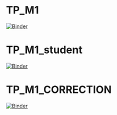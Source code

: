 # TP_M1
[![Binder](https://mybinder.org/badge_logo.svg)](https://mybinder.org/v2/gh/mignotj/TP_M1.git/HEAD?filepath=Stommel_munk_pratical1_M1.ipynb)

# TP_M1_student
[![Binder](https://mybinder.org/badge_logo.svg)](https://mybinder.org/v2/gh/mignotj/TP_M1.git/HEAD?filepath=Stommel_munk_pratical1_M1_students.ipynb)

# TP_M1_CORRECTION
[![Binder](https://mybinder.org/badge_logo.svg)](https://mybinder.org/v2/gh/mignotj/TP_M1.git/HEAD?filepath=Stommel_munk_pratical1_M1_CORRECTION.ipynb)
